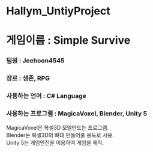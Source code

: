# Hallym_UntiyProject


# 게임이름 : Simple Survive
### 팀원 : Jeehoon4545
### 장르 : 생존, RPG 
### 사용하는 언어 : C# Language
### 사용하는 프로그램 : MagicaVoxel, Blender, Unity 5

MagicaVoxel은 복셀3D 모델만드는 프로그램. <br>
Blender는 복셀3D의 뼈대 만들어줄 용도로 사용. <br>
Unity 5는 게임엔진을 이용하여 게임을 제작. <br>







